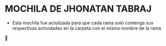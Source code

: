 # MOCHILA DE JHONATAN TABRAJ

- Esta mochila fue actulizada para que cada rama solo contenga sus respectivas actividades en la carpeta con el mismo nombre de la rama

:mechanical_arm:
